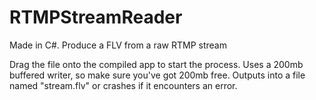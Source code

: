 RTMPStreamReader
================

Made in C#.
Produce a FLV from a raw RTMP stream

Drag the file onto the compiled app to start the process.  Uses a 200mb buffered writer, so make sure you've got 200mb free.  Outputs into a file named "stream.flv" or crashes if it encounters an error.
